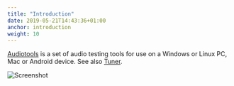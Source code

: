 ```yaml
---
title: "Introduction"
date: 2019-05-21T14:43:36+01:00
anchor: introduction
weight: 10
---
```


[Audiotools][1] is a set of audio testing tools for use on a Windows
or Linux PC, Mac or Android device. See also [Tuner][3].

![Screenshot][2]


 [1]: https://github.com/billthefarmer/audiotools (https://github.com/billthefarmer/audiotools)
 [2]: images/Audiotools.png
 [3]: https://billthefarmer.github.io/ctuner (https://billthefarmer.github.io/ctuner)
 
